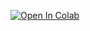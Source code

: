 [![Open In Colab](https://colab.research.google.com/assets/colab-badge.svg)](https://colab.research.google.com/github/manas-bargali/STATS_NOTES/blob/main/STATS_BOOK.ipynb)
